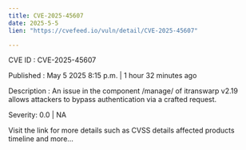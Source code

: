 ```yaml
---
title: CVE-2025-45607
date: 2025-5-5
lien: "https://cvefeed.io/vuln/detail/CVE-2025-45607"

---
```


CVE ID : CVE-2025-45607

Published :  May 5
2025
8:15 p.m. | 1 hour
32 minutes ago

Description : An issue in the component /manage/ of itranswarp v2.19 allows attackers to bypass authentication via a crafted request.

Severity: 0.0 | NA

Visit the link for more details
such as CVSS details
affected products
timeline
and more...
